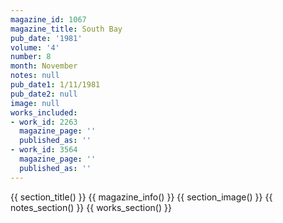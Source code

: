 ```yaml
---
magazine_id: 1067
magazine_title: South Bay
pub_date: '1981'
volume: '4'
number: 8
month: November
notes: null
pub_date1: 1/11/1981
pub_date2: null
image: null
works_included:
- work_id: 2263
  magazine_page: ''
  published_as: ''
- work_id: 3564
  magazine_page: ''
  published_as: ''
---
```


{{ section_title() }}
{{ magazine_info() }}
{{ section_image() }}
{{ notes_section() }}
{{ works_section() }}
